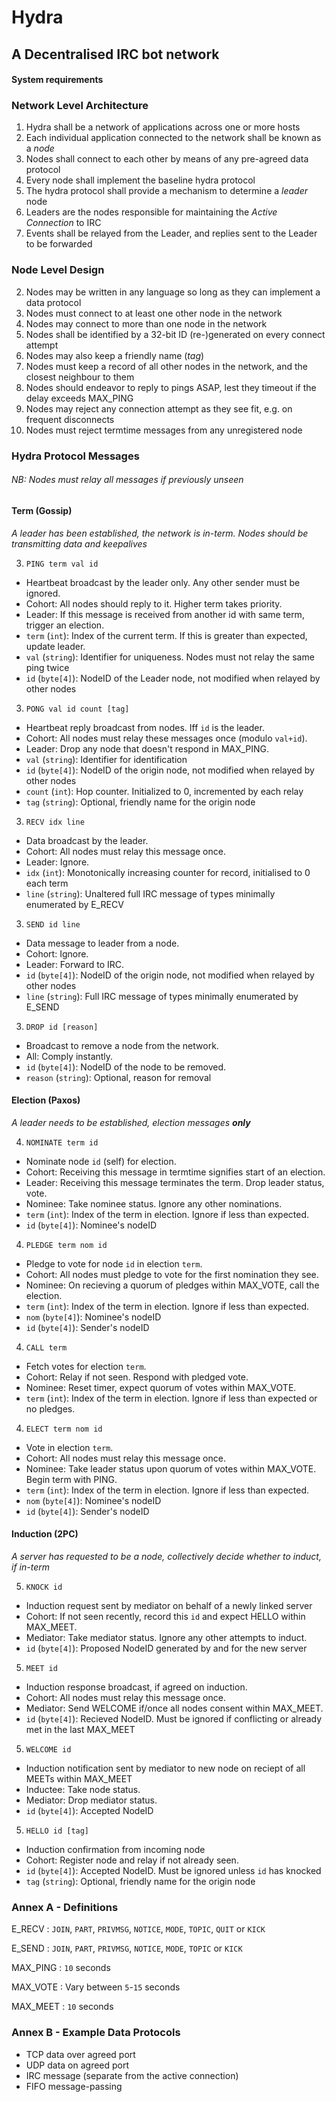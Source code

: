 # Hydra
## A Decentralised IRC bot network

#### System requirements

### Network Level Architecture
1. Hydra shall be a network of applications across one or more hosts
1. Each individual application connected to the network shall be known as a *node*
1. Nodes shall connect to each other by means of any pre-agreed data protocol
1. Every node shall implement the baseline hydra protocol
1. The hydra protocol shall provide a mechanism to determine a *leader* node
1. Leaders are the nodes responsible for maintaining the *Active Connection* to IRC
1. Events shall be relayed from the Leader, and replies sent to the Leader to be forwarded

### Node Level Design
2. Nodes may be written in any language so long as they can implement a data protocol
2. Nodes must connect to at least one other node in the network
2. Nodes may connect to more than one node in the network
2. Nodes shall be identified by a 32-bit ID (re-)generated on every connect attempt
2. Nodes may also keep a friendly name (*tag*)
2. Nodes must keep a record of all other nodes in the network, and the closest neighbour to them
2. Nodes should endeavor to reply to pings ASAP, lest they timeout if the delay exceeds MAX_PING
2. Nodes may reject any connection attempt as they see fit, e.g. on frequent disconnects
2. Nodes must reject termtime messages from any unregistered node

### Hydra Protocol Messages
###### NB: Nodes must relay all messages if previously unseen
#### Term (Gossip)
*A leader has been established, the network is in-term. Nodes should be transmitting data and keepalives*

3. `PING term val id`
  * Heartbeat broadcast by the leader only. Any other sender must be ignored.
  * Cohort: All nodes should reply to it. Higher term takes priority.
  * Leader: If this message is received from another id with same term, trigger an election.
  * `term` (`int`): Index of the current term. If this is greater than expected, update leader.
  * `val` (`string`): Identifier for uniqueness. Nodes must not relay the same ping twice
  * `id` (`byte[4]`): NodeID of the Leader node, not modified when relayed by other nodes
3. `PONG val id count [tag]`
  * Heartbeat reply broadcast from nodes. Iff `id` is the leader.
  * Cohort: All nodes must relay these messages once (modulo `val+id`).
  * Leader: Drop any node that doesn't respond in MAX_PING.
  * `val` (`string`): Identifier for identification
  * `id` (`byte[4]`): NodeID of the origin node, not modified when relayed by other nodes
  * `count` (`int`): Hop counter. Initialized to 0, incremented by each relay
  * `tag` (`string`): Optional, friendly name for the origin node
3. `RECV idx line`
  * Data broadcast by the leader.
  * Cohort: All nodes must relay this message once.
  * Leader: Ignore.
  * `idx` (`int`): Monotonically increasing counter for record, initialised to 0 each term
  * `line` (`string`): Unaltered full IRC message of types minimally enumerated by E_RECV
3. `SEND id line`
  * Data message to leader from a node.
  * Cohort: Ignore.
  * Leader: Forward to IRC.
  * `id` (`byte[4]`): NodeID of the origin node, not modified when relayed by other nodes
  * `line` (`string`): Full IRC message of types minimally enumerated by E_SEND
3. `DROP id [reason]`
  * Broadcast to remove a node from the network.
  * All: Comply instantly.
  * `id` (`byte[4]`): NodeID of the node to be removed.
  * `reason` (`string`): Optional, reason for removal

#### Election (Paxos)
*A leader needs to be established, election messages ___only___*

4. `NOMINATE term id`
  * Nominate node `id` (self) for election.
  * Cohort: Receiving this message in termtime signifies start of an election.
  * Leader: Receiving this message terminates the term. Drop leader status, vote.
  * Nominee: Take nominee status. Ignore any other nominations.
  * `term` (`int`): Index of the term in election. Ignore if less than expected.
  * `id` (`byte[4]`): Nominee's nodeID
4. `PLEDGE term nom id`
  * Pledge to vote for node `id` in election `term`.
  * Cohort: All nodes must pledge to vote for the first nomination they see.
  * Nominee: On recieving a quorum of pledges within MAX_VOTE, call the election.
  * `term` (`int`): Index of the term in election. Ignore if less than expected.
  * `nom` (`byte[4]`): Nominee's nodeID
  * `id` (`byte[4]`): Sender's nodeID
4. `CALL term`
  * Fetch votes for election `term`.
  * Cohort: Relay if not seen. Respond with pledged vote.
  * Nominee: Reset timer, expect quorum of votes within MAX_VOTE.
  * `term` (`int`): Index of the term in election. Ignore if less than expected or no pledges.
4. `ELECT term nom id`
  * Vote in election `term`.
  * Cohort: All nodes must relay this message once.
  * Nominee: Take leader status upon quorum of votes within MAX_VOTE. Begin term with PING.
  * `term` (`int`): Index of the term in election. Ignore if less than expected.
  * `nom` (`byte[4]`): Nominee's nodeID
  * `id` (`byte[4]`): Sender's nodeID

#### Induction (2PC)
*A server has requested to be a node, collectively decide whether to induct, if in-term*

5. `KNOCK id`
  * Induction request sent by mediator on behalf of a newly linked server
  * Cohort: If not seen recently, record this `id` and expect HELLO within MAX_MEET.
  * Mediator: Take mediator status. Ignore any other attempts to induct.
  * `id` (`byte[4]`): Proposed NodeID generated by and for the new server
5. `MEET id`
  * Induction response broadcast, if agreed on induction.
  * Cohort: All nodes must relay this message once.
  * Mediator: Send WELCOME if/once all nodes consent within MAX_MEET.
  * `id` (`byte[4]`): Recieved NodeID. Must be ignored if conflicting or already met in the last MAX_MEET
5. `WELCOME id`
  * Induction notification sent by mediator to new node on reciept of all MEETs within MAX_MEET
  * Inductee: Take node status.
  * Mediator: Drop mediator status.
  * `id` (`byte[4]`): Accepted NodeID
5. `HELLO id [tag]`
  * Induction confirmation from incoming node
  * Cohort: Register node and relay if not already seen.
  * `id` (`byte[4]`): Accepted NodeID. Must be ignored unless `id` has knocked
  * `tag` (`string`): Optional, friendly name for the origin node

### Annex A - Definitions
E_RECV :
  `JOIN`, `PART`, `PRIVMSG`, `NOTICE`, `MODE`, `TOPIC`, `QUIT` or `KICK`

E_SEND :
  `JOIN`, `PART`, `PRIVMSG`, `NOTICE`, `MODE`, `TOPIC` or `KICK`

MAX_PING :
  `10` seconds
  
MAX_VOTE :
  Vary between `5`-`15` seconds
  
MAX_MEET :
  `10` seconds
  
### Annex B - Example Data Protocols
* TCP data over agreed port
* UDP data on agreed port
* IRC message (separate from the active connection)
* FIFO message-passing
